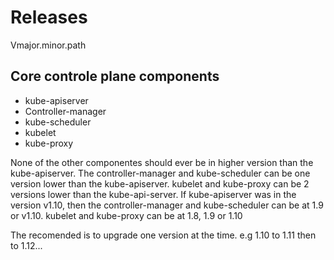 # Releases

Vmajor.minor.path


## Core controle plane components 
- kube-apiserver
- Controller-manager
- kube-scheduler
- kubelet
- kube-proxy

None of the other componentes should ever be in higher version than the kube-apiserver.
The controller-manager and kube-scheduler can be one version lower than the kube-apiserver. kubelet and kube-proxy can be 2 versions lower than the kube-api-server. 
If kube-apiserver was in the version v1.10, then the controller-manager and kube-scheduler can be at 1.9 or v1.10.
kubelet and kube-proxy can be at 1.8, 1.9 or 1.10

The recomended is to upgrade one version at the time. e.g 1.10 to 1.11 then to 1.12...
